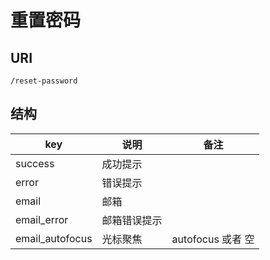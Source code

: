 # 重置密码

## URI

```
/reset-password
```

## 结构

| key | 说明 | 备注 |
| --- | --- | --- |
| success | 成功提示 |  |
| error | 错误提示 |  |
| email | 邮箱 |  |
| email_error | 邮箱错误提示 |  |
| email_autofocus | 光标聚焦 | autofocus 或者 空 |
